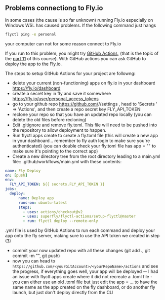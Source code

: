 ## Problems connectiong to Fly.io

In some cases (the cause is so far unknown) running Fly.io especially on Windows WSL has caused problems. If the following command just hangs

```bash
flyctl ping -o personal
```

your computer can not for some reason connect to Fly.io

If you run to this problem, you might try [GitHub Actions](https://fly.io/docs/app-guides/continuous-deployment-with-github-actions/), (that is the topic of the [part 11](https://fullstackopen.com/en/part11) of this course). With GitHub actions you can ask GitHub to deploy the app to the Fly.io.

The steps to setup GitHub Actions for your project are followng:

- delete your current (non-functioning) apps on fly.io in your dashboard https://fly.io/dashboard
- create a secret key in fly and save it somewhere https://fly.io/user/personal_access_tokens
- go to your github repo https://github.com/<yourGitAccount>/<yourRepoName>/settings , head to 'Secrets ' => 'Actions', and then create a repo secret key FLY_API_TOKEN 
- reclone your repo so that you have an updated repo locally (you can delete the old files before recloning)
- Edit .gitignore and remove fly.toml. This file will need to be pushed into the repository to allow deployment to happen.
- Run flyctl apps create to create a fly.toml file (this will create a new app in your dashboard... remember to fly auth login to make sure you're authenticated) 
(you can double check your fly.toml file has app = "<your app name on the dashboard>" to make sure it's pointing to the correct app)
- Create a new directory tree from the root directory leading to a main.yml file::  .github/workflows/main.yml with these contents: 

```yml
name: Fly Deploy
on: [push]
env:
  FLY_API_TOKEN: ${{ secrets.FLY_API_TOKEN }}
jobs:
  deploy:
      name: Deploy app
      runs-on: ubuntu-latest
      steps:
        - uses: actions/checkout@v2
        - uses: superfly/flyctl-actions/setup-flyctl@master
        - run: flyctl deploy --remote-only
```
  
.yml file is used by GitHub Actions to run each command and deploy your app onto the fly server, making sure to use the API token we created in step (3) 

- commit your now updated repo with all these changes (git add .,  git commit -m "<commit msg>", git push)
- now you can head to `https://github.com/<yourGitAccount>/<yourRepoName>/actions` and see the progress, if everything goes well, your app will be deployed
-- I had an issue with flyctl apps create where it did not recreate a .toml file - you can either use an old .toml file but just edit the app = ... to have the same name as the app created on the fly dashboard, or do another fly launch, but just don't deploy directly from the CLI
